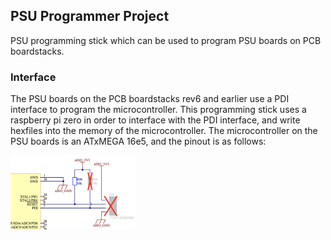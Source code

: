## PSU Programmer Project

PSU programming stick which can be used to program PSU boards on PCB boardstacks.

### Interface

The PSU boards on the PCB boardstacks rev6 and earlier use a PDI interface to program the microcontroller. This programming stick uses a raspberry pi zero in order to interface with the PDI interface, and write hexfiles into the memory of the microcontroller. The microcontroller on the PSU boards is an ATxMEGA 16e5, and the pinout is as follows:

<img
src="images/Prog_Input(OLD).png"
style="width:200px;"
/>





